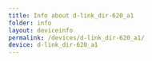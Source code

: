 ```yaml
---
title: Info about d-link_dir-620_a1
folder: info
layout: deviceinfo
permalink: /devices/d-link_dir-620_a1/
device: d-link_dir-620_a1
---
```

